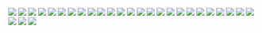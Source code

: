 ![](https://cdn.discordapp.com/attachments/1167253026487148554/1186991404967272549/3.gif?ex=659542e4&is=6582cde4&hm=d4dc51b0c3e44cc06c249260d1bae749ae2e12fc3e5dc94c4e93a2f65d6b9468&) ![](https://cdn.discordapp.com/attachments/1167253026487148554/1186991405508333668/4b15512b_original.png?ex=659542e4&is=6582cde4&hm=2912fc629250dfe4b354bd143d27f3409ba0b0cb1f5ad6ee2a7341babc805c27&) ![](https://cdn.discordapp.com/attachments/1167253026487148554/1186991405856477184/10cbf6a3_original.png?ex=659542e4&is=6582cde4&hm=b893c5f848c29932c12fac908cfa248b5240ddb5ab650694ed332f8c600ce5ae&) ![](https://cdn.discordapp.com/attachments/1167253026487148554/1186991888671191070/13c073dd_original.png?ex=65954357&is=6582ce57&hm=33e32d79e7462d773c08ee0fe62c5f75220e9ce09dd17c0d7fa5cfb56d7ae134&) ![](https://cdn.discordapp.com/attachments/1167253026487148554/1186991863442448434/d18kiov-cce78da7-903f-4ee0-8161-0d179cc6bb2f.gif?ex=65954351&is=6582ce51&hm=2b048eea928ed0b7f74eb5ec700aa5d249ac4d5124798813ff13b0517877c865&) ![](https://cdn.discordapp.com/attachments/1167253026487148554/1186992291005599764/tumblr_00e1dd79720787f0d6508e94969f5920_1b2d4356_100.png?ex=659543b7&is=6582ceb7&hm=b63d5edf12039c2d422e9b57b50bb11001d1c8fcbbb9ce1051fb0b4039314d00&) ![](https://cdn.discordapp.com/attachments/1167253026487148554/1186992550981148702/tumblr_8ee121c780b4a9bc7ebdf4eeb87f8e8a_0194a917_100.webp?ex=659543f5&is=6582cef5&hm=ed37d6258939cd0a402fab07c4df37141990dfba4afc3ccc037549ae51d2e933&0) ![](https://cdn.discordapp.com/attachments/1167253026487148554/1186991635536564284/24668037_original.png?ex=6595431b&is=6582ce1b&hm=9b6d82718f497262450cb970856e85c705593d28226f41e249b15f56606ecfca&) ![](https://cdn.discordapp.com/attachments/1167253026487148554/1186992125238312980/eb7d8893_original.jpg?ex=6595438f&is=6582ce8f&hm=7dbb79317e6a9a3b4ec902434052bba9d385eea65849fb0c74f84c6933bee444&) ![](https://cdn.discordapp.com/attachments/1167253026487148554/1186993873923350568/tumblr_7b36ed94cd18c4a9abae1ef311e85ecc_0d8ef68c_100.webp?ex=65954530&is=6582d030&hm=f1d2bfe1c1a15b811e084f2fe5c28d468ed7bc6b0bfcd4045316b9b784b49537&) ![](https://cdn.discordapp.com/attachments/1167253026487148554/1186994116299591830/tumblr_521ec135a9f52c3605ce1fcc23fe3cf1_7c4a025e_100.png?ex=6595456a&is=6582d06a&hm=8b5b1b7955cda462d617ef8cc1dab503539a1e4272fe2661128fa2db29f8977d&) ![](https://cdn.discordapp.com/attachments/1167253026487148554/1186993604258975745/icp_stamp_by_cheetana_d14nxq2-fullview.jpg?ex=659544f0&is=6582cff0&hm=65049f59f9818f97cfa89cdd7db6c22b92f22dfd797852871831b74fdb5f3527&) ![](https://cdn.discordapp.com/attachments/1167253026487148554/1186993650824118282/mikufig.png?ex=659544fb&is=6582cffb&hm=396fc807dfe4fc8425ffb370333eff165c493d8ec44b66c91c93348169862f40&) ![](https://cdn.discordapp.com/attachments/1167253026487148554/1186993570461257838/b7.png?ex=659544e8&is=6582cfe8&hm=ba06207de97fa88b2dfec49a31b14e3dd289cf2bda7699254b38001266bb5c82&)
![](https://cdn.discordapp.com/attachments/1167253026487148554/1186993744919134289/rain3.gifex=65954512&is=6582d012&hm=b8e2795f9f537f911b012c4f1b315ab569b58c5eed1eca9fc9cc25f108c20dd8&) ![](https://cdn.discordapp.com/attachments/1167253026487148554/1186994767159103488/tumblr_e32262102b293918fbd1efbf1c926550_0fa9d4b3_100.png?ex=65954605&is=6582d105&hm=232372daa01479038e79c79e624bfdb5bc5500c76bb86d15ce37287220c6ccff&) ![](https://cdn.discordapp.com/attachments/1167253026487148554/1186994889817341952/tumblr_cb4261d64c90c0e4d066bad2cc85b8b9_2a4175c7_100.jpg?ex=65954623&is=6582d123&hm=fa8872e5ffb414220dac41170e4ee71e1b5324a8e5b16d7db084494d1c037850&) ![](https://cdn.discordapp.com/attachments/1167253026487148554/1186994977868361799/tumblr_3fe8635cc25ca5694170f1b7a2a97782_0a66948f_100.png?ex=65954638&is=6582d138&hm=123ad2b82c0a397d5fe7e122539c476238e16a031d411205c08b03f46bc2426b&) ![](https://cdn.discordapp.com/attachments/1167253026487148554/1186995265698267197/tumblr_7b2d2bc2daaa7e49b4060f50580ac32c_e6cd1fba_100.webp?ex=6595467c&is=6582d17c&hm=49cbcd42f117afe3280b51b2755005d3171ea05a1656db0f96814119c26bb615&) ![](https://cdn.discordapp.com/attachments/1167253026487148554/1186995430198882305/tumblr_1e4fa08c950afb44700ac9665fb2b43f_07b46958_100.webp?ex=659546a3&is=6582d1a3&hm=976903f26f0ade8f7f23bb6d838c6a95261de162e992e3a1c9500dad457a1007&) ![](https://cdn.discordapp.com/attachments/1167253026487148554/1186995622881005568/tumblr_9245a15dad34f3b6bd5179908407ec73_ccf91077_100.jpg?ex=659546d1&is=6582d1d1&hm=0f734a478ac6962fff54df54d237c571c73738ac97f0374c8a5395df786efe36&) ![](https://cdn.discordapp.com/attachments/1167253026487148554/1186999415131619408/tumblr_33040e38bb0d60d7ab6e1e664560b2a7_a8e7785b_100.webp?ex=65954a59&is=6582d559&hm=4c06995f086c7bc7a1b64f649ae6f42ed1d69e6f09ce9bbdf863cf355ca6c5ca&) ![](https://cdn.discordapp.com/attachments/1167253026487148554/1186999530139418634/tumblr_848fad30c7784bbaed21e2df272ce00f_418630ac_100.webp?ex=65954a75&is=6582d575&hm=40984972fdec8d128e5e5756a75ee9d6ad34c0a416e20480e1b764ecbc9bfad8&) ![](https://cdn.discordapp.com/attachments/1167253026487148554/1186999646552330290/tumblr_19fba37de7773b903739c2e44820c638_9aa9f1ae_100.webp?ex=65954a91&is=6582d591&hm=f7cb2d17af9da6a7247b21a8b8b5feb07bfaa320f8f00259b4bf1f367e977ef4&) ![](https://cdn.discordapp.com/attachments/1167253026487148554/1187002077977776239/tumblr_ab97eeb6776d2587153f1d05eea4712b_c08fee09_100.webp?ex=65954cd4&is=6582d7d4&hm=e8b7a4aaba2b7708677bdb7185906fb35d5628e519febd09b18fe0082c41db1b&) ![](https://cdn.discordapp.com/attachments/1167253026487148554/1187002359453339688/eb38775a.png?ex=65954d17&is=6582d817&hm=f1fb9434b70912ab7cb8a74f3ad92d9c4a785c08e591ae13f0d3dcf2ecee2724&) ![](https://cdn.discordapp.com/attachments/1167253026487148554/1187002003486949396/tumblr_c3e3e0f61f47c28a7ddb0ef648082f04_df55c272_100.png?ex=65954cc3&is=6582d7c3&hm=1c65ba4f2e7212104c7f9f8a83141f6617b015841654e67a60602e82280201d7&) ![](https://cdn.discordapp.com/attachments/1167253026487148554/1187003473137508403/tumblr_04e044c1d6c378fc95d2e1151ac70cfb_c052b177_100.webp?ex=65954e21&is=6582d921&hm=aecfe2294ce89f201db5d886d4cd877a475e73056b15702cd6da7f6e7034a8ee&)
